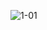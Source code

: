 

![1-01](https://user-images.githubusercontent.com/61791991/93452387-072de600-f8e1-11ea-8ebc-33ad633484ce.png)

